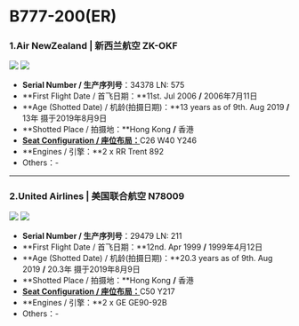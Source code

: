 # B777-200(ER)

### 1.Air NewZealand | 新西兰航空     ZK-OKF

![](http://cdn.eternityqjl.top/B772_NZ_ZK-OKF_2.jpg)
![](http://cdn.eternityqjl.top/B772_NZ_ZK-OKF_1.jpg)

- **Serial Number / 生产序列号**：34378  LN: 575
- **First Flight Date / 首飞日期：**11st. Jul 2006  **/**  2006年7月11日
- **Age (Shotted Date) / 机龄(拍摄日期)：**13 years as of 9th. Aug 2019  **/**  13年  摄于2019年8月9日
- **Shotted Place / 拍摄地：**Hong Kong  **/**  香港
- [**Seat Configuration / 座位布局：**](https://www.airnewzealand.cn/seat-map-boeing-777-200)C26 W40 Y246
- **Engines / 引擎：**2 x RR Trent 892
- Others：-

****

### 2.United Airlines | 美国联合航空     N78009

![](http://cdn.eternityqjl.top/B772_UA_N78009_1.jpg)
![](http://cdn.eternityqjl.top/B772_UA_N78009_2.jpg)

- **Serial Number / 生产序列号**：29479  LN: 211
- **First Flight Date / 首飞日期：**12nd. Apr 1999  **/**  1999年4月12日
- **Age (Shotted Date) / 机龄(拍摄日期)：**20.3 years as of 9th. Aug 2019  **/**  20.3年  摄于2019年8月9日
- **Shotted Place / 拍摄地：**Hong Kong  **/**  香港
- [**Seat Configuration / 座位布局：**](https://www.united.com/web/zh-CN/content/travel/inflight/aircraft/777/200/default.aspx)C50 Y217
- **Engines / 引擎：**2 x GE GE90-92B
- Others：-